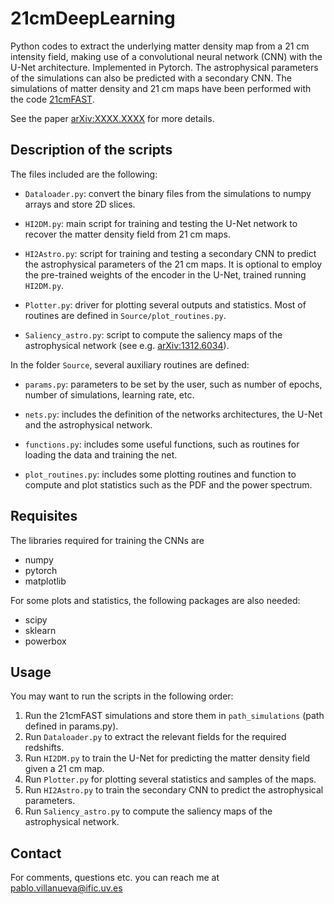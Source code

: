 # 21cmDeepLearning

Python codes to extract the underlying matter density map from a 21 cm intensity field, making use of a convolutional neural network (CNN) with the U-Net architecture. Implemented in Pytorch. The astrophysical parameters of the simulations can also be predicted with a secondary CNN. The simulations of matter density and 21 cm maps have been performed with the code [21cmFAST](https://github.com/andreimesinger/21cmFAST/commits/master).

See the paper [arXiv:XXXX.XXXX](arXiv:XXXX.XXXX) for more details.

## Description of the scripts

The files included are the following:

* `Dataloader.py`: convert the binary files from the simulations to numpy arrays and store 2D slices.

* `HI2DM.py`: main script for training and testing the U-Net network to recover the matter density field from 21 cm maps.

* `HI2Astro.py`: script for training and testing a secondary CNN to predict the astrophysical parameters of the 21 cm maps. It is optional to employ the pre-trained weights of the encoder in the U-Net, trained running `HI2DM.py`. 

* `Plotter.py`: driver for plotting several outputs and statistics. Most of routines are defined in `Source/plot_routines.py`.

* `Saliency_astro.py`: script to compute the saliency maps of the astrophysical network (see e.g. [arXiv:1312.6034](https://arxiv.org/abs/1312.6034)).

In the folder `Source`, several auxiliary routines are defined:

* `params.py`: parameters to be set by the user, such as number of epochs, number of simulations, learning rate, etc.

* `nets.py`: includes the definition of the networks architectures, the U-Net and the astrophysical network.

* `functions.py`: includes some useful functions, such as routines for loading the data and training the net.

* `plot_routines.py`: includes some plotting routines and function to compute and plot statistics such as the PDF and the power spectrum.

## Requisites

The libraries required for training the CNNs are
* numpy
* pytorch
* matplotlib

For some plots and statistics, the following packages are also needed:
* scipy
* sklearn
* powerbox

## Usage

You may want to run the scripts in the following order:
1. Run the 21cmFAST simulations and store them in `path_simulations` (path defined in params.py).
2. Run `Dataloader.py` to extract the relevant fields for the required redshifts.
3. Run `HI2DM.py` to train the U-Net for predicting the matter density field given a 21 cm map.
4. Run `Plotter.py` for plotting several statistics and samples of the maps.
5. Run `HI2Astro.py` to train the secondary CNN to predict the astrophysical parameters.
6. Run `Saliency_astro.py` to compute the saliency maps of the astrophysical network.

## Contact

For comments, questions etc. you can reach me at <pablo.villanueva@ific.uv.es>
